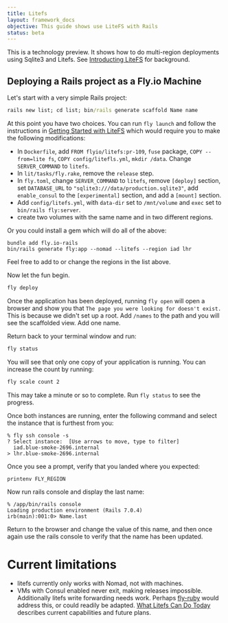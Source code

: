 ```yaml
---
title: Litefs
layout: framework_docs
objective: This guide shows use LiteFS with Rails
status: beta
---
```


This is a technology preview.  It shows how to do multi-region deployments
using Sqlite3 and Litefs.  See [Introducting LiteFS](https://fly.io/blog/introducing-litefs/) for
background.


## Deploying a Rails project as a Fly.io Machine

Let's start with a very simple Rails project:

```cmd
rails new list; cd list; bin/rails generate scaffold Name name
```

At this point you have two choices.  You can run `fly launch` and follow the instructions in [Getting Started with LiteFS](https://fly.io/docs/litefs/getting-started/) which would require you to make the following modifications:

  * In `Dockerfile`, add `FROM flyio/litefs:pr-109`, `fuse` package, `COPY --from=lite fs`, `COPY config/litefls.yml`, `mkdir /data`.  Change `SERVER_COMMAND` to `litefs`.
  * In `lit/tasks/fly.rake`, remove the `release` step.
  * In `fly.toml`, change `SERVER_COMMAND` to `litefs`, remove `[deploy]` section, set `DATABASE_URL` to `"sqlite3:///data/production.sqlite3"`, add `enable_consul` to the `[experimental]` section, and add a `[mount]` section.
  * Add `config/litefs.yml`, with `data-dir` set to `/mnt/volume` and `exec` set to `bin/rails fly:server`.
  * create two volumes with the same name and in two different regions.

Or you could install a gem which will do all of the above:

```
bundle add fly.io-rails
bin/rails generate fly:app --nomad --litefs --region iad lhr
```

Feel free to add to or change the regions in the list above.

Now let the fun begin.

```cmd
fly deploy
```

Once the application has been deployed, running `fly open` will open a browser and show you that `The page you were looking for doesn't exist.`  This is
because we didn't set up a root.  Add `/names` to the path and you will see the scaffolded view.  Add one name.

Return back to your terminal window and run:

```cmd
fly status
```

You will see that only one copy of your application is running.  You can increase the count by running:

```cmd
fly scale count 2
```

This may take a minute or so to complete.  Run `fly status` to see the progress.

Once both instances are running, enter the following command and select the instance that is furthest from you:

```
% fly ssh console -s
? Select instance:  [Use arrows to move, type to filter]
  iad.blue-smoke-2696.internal
> lhr.blue-smoke-2696.internal
```

Once you see a prompt, verify that you landed where you expected:

```cmd
printenv FLY_REGION
```

Now run rails console and display the last name:

```
% /app/bin/rails console
Loading production environment (Rails 7.0.4)
irb(main):001:0> Name.last
```

Return to the browser and change the value of this name, and then once again use the rails console to verify that the name has been updated.

# Current limitations

 * litefs currently only works with Nomad, not with machines.
 * VMs with Consul enabled never exit, making releases impossible.  Additionally litefs write forwarding needs work.
   Perhaps [fly-ruby](https://github.com/superfly/fly-ruby) would address this, or could readily be adapted.
   [What Litefs Can Do Today](https://fly.io/blog/introducing-litefs/#what-litefs-can-do-today) describes current
   capabilities and future plans.




